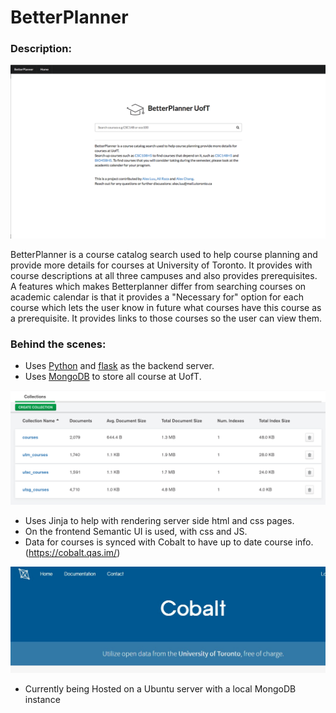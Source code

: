 # BetterPlanner

### Description:

![](screenshot.png)


BetterPlanner is a course catalog search used to help course planning and provide more details for courses at University of Toronto. It provides with course descriptions at all three campuses and also provides prerequisites. A features which makes Betterplanner differ from searching courses on academic calendar is that it provides a "Necessary for" option for each course which lets the user know in future what courses have this course as a prerequisite. It provides links to those courses so the user can view them.

### Behind the scenes:

- Uses [Python](https://www.python.org/) and [flask](https://palletsprojects.com/p/flask/) as the backend server.
- Uses [MongoDB](https://www.mongodb.com/) to store all course at UofT.

![](mongo.png)
- Uses Jinja to help with rendering server side html and css pages.
- On the frontend Semantic UI is used, with css and JS.
- Data for courses is synced with Cobalt to have up to date course info. (https://cobalt.qas.im/)

![](cobalt.jpg)
- Currently being Hosted on a Ubuntu server with a local MongoDB instance



